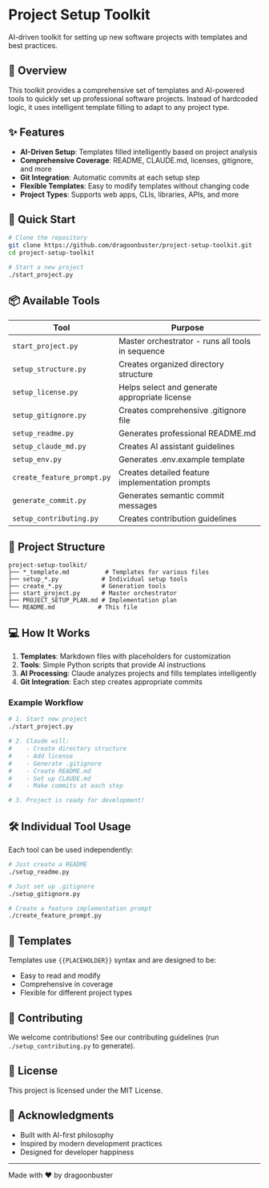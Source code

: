 # Project Setup Toolkit

AI-driven toolkit for setting up new software projects with templates and best practices.

## 🎯 Overview

This toolkit provides a comprehensive set of templates and AI-powered tools to quickly set up professional software projects. Instead of hardcoded logic, it uses intelligent template filling to adapt to any project type.

## ✨ Features

- **AI-Driven Setup**: Templates filled intelligently based on project analysis
- **Comprehensive Coverage**: README, CLAUDE.md, licenses, gitignore, and more
- **Git Integration**: Automatic commits at each setup step
- **Flexible Templates**: Easy to modify templates without changing code
- **Project Types**: Supports web apps, CLIs, libraries, APIs, and more

## 🚀 Quick Start

```bash
# Clone the repository
git clone https://github.com/dragoonbuster/project-setup-toolkit.git
cd project-setup-toolkit

# Start a new project
./start_project.py
```

## 📦 Available Tools

| Tool | Purpose |
|------|---------|
| `start_project.py` | Master orchestrator - runs all tools in sequence |
| `setup_structure.py` | Creates organized directory structure |
| `setup_license.py` | Helps select and generate appropriate license |
| `setup_gitignore.py` | Creates comprehensive .gitignore file |
| `setup_readme.py` | Generates professional README.md |
| `setup_claude_md.py` | Creates AI assistant guidelines |
| `setup_env.py` | Generates .env.example template |
| `create_feature_prompt.py` | Creates detailed feature implementation prompts |
| `generate_commit.py` | Generates semantic commit messages |
| `setup_contributing.py` | Creates contribution guidelines |

## 📁 Project Structure

```
project-setup-toolkit/
├── *_template.md          # Templates for various files
├── setup_*.py            # Individual setup tools
├── create_*.py           # Generation tools
├── start_project.py      # Master orchestrator
├── PROJECT_SETUP_PLAN.md # Implementation plan
└── README.md            # This file
```

## 💻 How It Works

1. **Templates**: Markdown files with placeholders for customization
2. **Tools**: Simple Python scripts that provide AI instructions
3. **AI Processing**: Claude analyzes projects and fills templates intelligently
4. **Git Integration**: Each step creates appropriate commits

### Example Workflow

```bash
# 1. Start new project
./start_project.py

# 2. Claude will:
#    - Create directory structure
#    - Add license
#    - Generate .gitignore
#    - Create README.md
#    - Set up CLAUDE.md
#    - Make commits at each step

# 3. Project is ready for development!
```

## 🛠️ Individual Tool Usage

Each tool can be used independently:

```bash
# Just create a README
./setup_readme.py

# Just set up .gitignore
./setup_gitignore.py

# Create a feature implementation prompt
./create_feature_prompt.py
```

## 📝 Templates

Templates use `{{PLACEHOLDER}}` syntax and are designed to be:
- Easy to read and modify
- Comprehensive in coverage
- Flexible for different project types

## 🤝 Contributing

We welcome contributions! See our contributing guidelines (run `./setup_contributing.py` to generate).

## 📄 License

This project is licensed under the MIT License.

## 🙏 Acknowledgments

- Built with AI-first philosophy
- Inspired by modern development practices
- Designed for developer happiness

---

Made with ❤️ by dragoonbuster